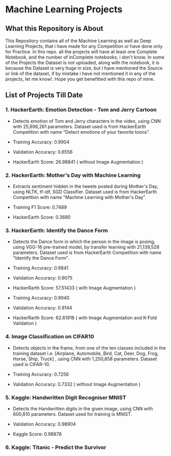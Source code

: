 # Machine Learning Projects

## What this Repository is About
This Repository contains all of the Machine Learning as well as Deep Learning Projects, that i have made for any Competition or have done only for Practice.
In this repo. all the projects will have at least one Complete Notebook, and the number of inComplete notebooks, i don't know. In some of the Projects the Dataset is not uploaded, along with the notebook, it is because the Dataset is very huge in size, but I have mentioned the Source or link of the dataset, if by mistake i have not mentioned it in any of the projects, let me know!. Hope you get benefitted with this repo of mine.

## List of Projects Till Date
### 1. HackerEarth: Emotion Detection - Tom and Jerry Cartoon

* Detects emotion of Tom and Jerry characters in the video, using CNN with 25,696,261 parameters. Dataset used is from HackerEarth Competition with name "Detect emotions of your favorite toons".

* Training Accuracy: 0.9904
* Validation Accuracy: 0.6556
* HackerEarth Score: 26.98841 ( without Image Augmentation )
  
### 2. HackerEarth: Mother's Day with Machine Learning

* Extracts sentiment hidden in the tweets posted during Mother's Day, using NLTK, tf-idf, SGD Classifier. Dataset used is from HackerEarth Competition with name "Machine Learning with Mother's Day".

* Training F1 Score: 0.7489
* HackerEarth Score: 0.3680

### 3. HackerEarth: Identify the Dance Form

* Detects the Dance form in which the person in the image is posing, using VGG-16 pre-trained model, by transfer learning with 21,139,528 parameters. Dataset used is from HackerEarth Competition with name "Identify the Dance Form".

* Training Accuracy: 0.9841
* Validation Accuracy: 0.9075
* HackerRarth Score: 57.51433 ( with Image Augmentation )

* Training Accuracy: 0.9940
* Validation Accuracy: 0.9144
* HackerRarth Score: 62.61918 ( with Image Augmentation and K-Fold Validation )

### 4. Image Classification on CIFAR10

* Detects objects in the frame, from one of the ten classes included in the training dataset i.e. [Airplane, Automobile, Bird, Cat, Deer, Dog, Frog, Horse, Ship, Truck] , using CNN with 1,250,858 parameters. Dataset used is CIFAR-10.

* Training Accuracy: 0.7256
* Validation Accuracy: 0.7332 ( without Image Augmentation )

### 5. Kaggle: Handwritten Digit Recogniser MNIST

* Detects the Handwritten digits in the given image, using CNN with 600,810 parameters. Dataset used for training is MNIST.

* Validation Accuracy: 0.98904
* Kaggle Score: 0.98878

### 6. Kaggle: Titanic - Predict the Survivor
